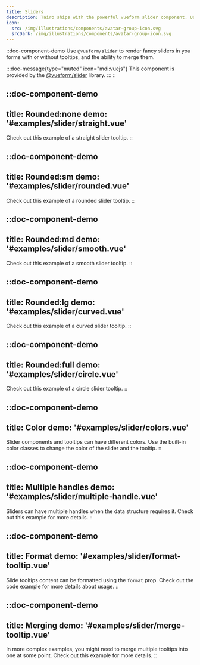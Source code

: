 ```yaml
---
title: Sliders
description: Tairo ships with the powerful vueform slider component. Use it to render fancy sliders with or without tooltips and the ability to merge them.
icon:
  src: /img/illustrations/components/avatar-group-icon.svg
  srcDark: /img/illustrations/components/avatar-group-icon.svg
---
```


::doc-component-demo
Use `@vueform/slider` to render fancy sliders in you forms with or without tooltips, and the ability to merge them.


:::doc-message{type="muted" icon="mdi:vuejs"}
This component is provided by the [@vueform/slider](https://github.com/vueform/slider) library.
:::
::

::doc-component-demo
---
title: Rounded:none
demo: '#examples/slider/straight.vue'
---
Check out this example of a straight slider tooltip.
::



::doc-component-demo
---
title: Rounded:sm
demo: '#examples/slider/rounded.vue'
---
Check out this example of a rounded slider tooltip.
::


::doc-component-demo
---
title: Rounded:md
demo: '#examples/slider/smooth.vue'
---
Check out this example of a smooth slider tooltip.
::


::doc-component-demo
---
title: Rounded:lg
demo: '#examples/slider/curved.vue'
---
Check out this example of a curved slider tooltip.
::


::doc-component-demo
---
title: Rounded:full
demo: '#examples/slider/circle.vue'
---
Check out this example of a circle slider tooltip.
::


::doc-component-demo
---
title: Color
demo: '#examples/slider/colors.vue'
---
Slider components and tooltips can have different colors. Use the built-in color classes to change the color of the slider and the tooltip.
::


::doc-component-demo
---
title: Multiple handles
demo: '#examples/slider/multiple-handle.vue'
---
Sliders can have multiple handles when the data structure requires it. Check out this example for more details.
::



::doc-component-demo
---
title: Format
demo: '#examples/slider/format-tooltip.vue'
---
Slide tooltips content can be formatted using the `format` prop. Check out the code example for more details about usage.
::



::doc-component-demo
---
title: Merging
demo: '#examples/slider/merge-tooltip.vue'
---
In more complex examples, you might need to merge multiple tooltips into one at some point. Check out this example for more details.
::

